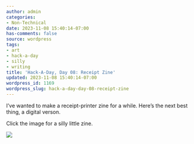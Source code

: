 ```yaml
---
author: admin
categories:
- Non-Technical
date: 2023-11-08 15:40:14-07:00
has-comments: false
source: wordpress
tags:
- art
- hack-a-day
- silly
- writing
title: 'Hack-A-Day, Day 08: Receipt Zine'
updated: 2023-11-08 15:40:14-07:00
wordpress_id: 1169
wordpress_slug: hack-a-day-day-08-receipt-zine
---
```

I’ve wanted to make a receipt-printer zine for a while. Here’s the next best thing, a digital verson.

Click the image for a silly little zine.

[![](../wp-content/uploads/2023/11/zine.png)](https://za3k.github.io/ha3k-08-receipt/)

